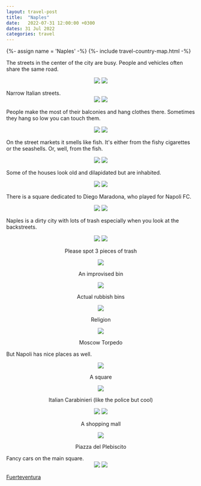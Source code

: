 ```yaml
---
layout: travel-post
title:  "Naples"
date:   2022-07-31 12:00:00 +0300
dates: 31 Jul 2022
categories: travel
---
```

{%- assign name = 'Naples' -%}
{%- include travel-country-map.html -%}


The streets in the center of the city are busy. People and vehicles often share the same road.
<center>
    <div class="side-by-side">
        <img src="{{site.baseurl}}/assets/img/naples/1.jpg" />
        <img src="{{site.baseurl}}/assets/img/naples/2.jpg" />
    </div>
    <p class="image-label"></p>
</center>
Narrow Italian streets.
<center>
    <div class="side-by-side">
        <img src="{{site.baseurl}}/assets/img/naples/16.jpg" />
        <img src="{{site.baseurl}}/assets/img/naples/17.jpg" />
    </div>
    <p class="image-label"></p>
</center>

People make the most of their balconies and hang clothes there. Sometimes they hang so low you can touch them.
<center>
    <div class="side-by-side">
        <img src="{{site.baseurl}}/assets/img/naples/3.jpg" />
        <img src="{{site.baseurl}}/assets/img/naples/7.jpg" />
    </div>
    <p class="image-label"></p>
</center>


On the street markets it smells like fish. It's either from the fishy cigarettes or the seashells. Or, well, from the fish.
<center>
    <div class="side-by-side">
        <img src="{{site.baseurl}}/assets/img/naples/5.jpg" />
        <img src="{{site.baseurl}}/assets/img/naples/4.jpg" />
    </div>
    <p class="image-label"></p>
</center>

Some of the houses look old and dilapidated but are inhabited.
<center>
    <div class="side-by-side">
        <img src="{{site.baseurl}}/assets/img/naples/20.jpg" />
        <img src="{{site.baseurl}}/assets/img/naples/8.jpg" />
    </div>
    <p class="image-label"></p>
</center>

There is a square dedicated to Diego Maradona, who played for Napoli FC.
<center>
    <div class="side-by-side">
        <img src="{{site.baseurl}}/assets/img/naples/19.jpg" />
        <img src="{{site.baseurl}}/assets/img/naples/18.jpg" />
    </div>
    <p class="image-label"></p>
</center>

Naples is a dirty city with lots of trash especially when you look at the backstreets.
<center>
    <div class="side-by-side">
        <img src="{{site.baseurl}}/assets/img/naples/6.jpg" />
        <img src="{{site.baseurl}}/assets/img/naples/22.jpg" />
    </div>
    <p class="image-label">Please spot 3 pieces of trash</p>
</center>

<center>
    <div class="side-by-side">
        <div>
            <img src="{{site.baseurl}}/assets/img/naples/23.jpg" />
            <p class="image-label">An improvised bin</p>
        </div>
        <div>
            <img src="{{site.baseurl}}/assets/img/naples/24.jpg" />
            <p class="image-label">Actual rubbish bins</p>
        </div>
    </div>
</center>

<center>
    <div class="side-by-side">
        <div>
            <img src="{{site.baseurl}}/assets/img/naples/25.jpg" />
            <p class="image-label">Religion</p>
        </div>
        <div>
            <img src="{{site.baseurl}}/assets/img/naples/26.jpg" />
            <p class="image-label">Moscow Torpedo</p>
        </div>
    </div>
</center>

But Napoli has nice places as well.
<center>
    <div class="side-by-side">
        <div>
            <img src="{{site.baseurl}}/assets/img/naples/10.jpg" />
            <p class="image-label">A square</p>
        </div>
        <div>
            <img src="{{site.baseurl}}/assets/img/naples/9.jpg" />
            <p class="image-label">Italian Carabinieri (like the police but cool)</p>
        </div>
    </div>
</center>

<center>
    <div class="side-by-side">
        <img src="{{site.baseurl}}/assets/img/naples/14.jpg" />
        <img src="{{site.baseurl}}/assets/img/naples/15.jpg" />
    </div>
    <p class="image-label">A shopping mall</p>
</center>

<center>
<img src="{{site.baseurl}}/assets/img/naples/11.jpg" />
<p class="image-label">Piazza del Plebiscito</p>
</center>
Fancy cars on the main square.
<center>
    <div class="side-by-side">
        <img src="{{site.baseurl}}/assets/img/naples/13.jpg" />
        <img src="{{site.baseurl}}/assets/img/naples/12.jpg" />
    </div>
    <p class="image-label"></p>
</center>



<a class="prev" href="/travel/2022/07/26/fuerteventura.html">
Fuerteventura
</a>